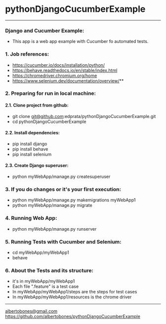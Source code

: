 # pythonDjangoCucumberExample

---

### Django and Cucumber Example:

- This app is a web app example with Cucumber fo automated tests.

### 1. Job references:

- https://cucumber.io/docs/installation/python/
- https://behave.readthedocs.io/en/stable/index.html
- https://chromedriver.chromium.org/home
- https://www.selenium.dev/documentation/overview/**

### 2. Preparing for run in local machine:

#### 2.1. Clone project from github:

- git clone git@github.com:edprata/pythonDjangoCucumberExample.git
- cd pythonDjangoCucumberExample

#### 2.2. Install dependencies:

- pip install django
- pip install behave
- pip install selenium

#### 2.3. Create Django superuser:

- python myWebApp/manage.py createsuperuser

### 3. If you do changes or it's your first execution:

- python myWebApp/manage.py makemigrations myWebApp1
- python myWebApp/manage.py migrate

### 4. Running Web App:

- python myWebApp/manage.py runserver

### 5. Running Tests with Cucumber and Selenium:

- cd myWebApp/myWebApp1
- behave

### 6. About the Tests and its structure:

- it's in myWebApp/myWebApp1
- Each file ".feature" is a test case
- In myWebApp/myWebApp1/steps are the steps for test cases
- In myWebApp/myWebApp1/resources is the chrome driver

---
albertobones@gmail.com
https://github.com/albertobones/pythonDjangoCucumberExample

